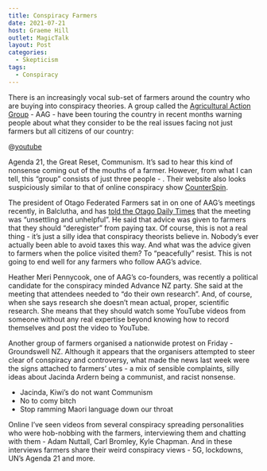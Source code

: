 ```yaml
---
title: Conspiracy Farmers
date: 2021-07-21
host: Graeme Hill
outlet: MagicTalk
layout: Post
categories:
  - Skepticism
tags:
  - Conspiracy
---
```


There is an increasingly vocal sub-set of farmers around the country who are buying into conspiracy theories. A group called the [Agricultural Action Group](https://aag.org.nz/) - AAG - have been touring the country in recent months warning people about what they consider to be the real issues facing not just farmers but all citizens of our country:

<!-- more -->

@[youtube](https://youtu.be/ael2-L7Wx5I?t=46)

Agenda 21, the Great Reset, Communism. It’s sad to hear this kind of nonsense coming out of the mouths of a farmer. However, from what I can tell, this “group” consists of just three people - . Their website also looks suspiciously similar to that of online conspiracy show [CounterSpin](https://counterspinmedia.com/).

The president of Otago Federated Farmers sat in on one of AAG’s meetings recently, in Balclutha, and has [told the Otago Daily Times](https://www.odt.co.nz/rural-life/rural-people/rural-group%E2%80%99s-%E2%80%98wild-conspiracy-theories%E2%80%99-criticised) that the meeting was “unsettling and unhelpful”. He said that advice was given to farmers that they should “deregister” from paying tax. Of course, this is not a real thing - it’s just a silly idea that conspiracy theorists believe in. Nobody’s ever actually been able to avoid taxes this way. And what was the advice given to farmers when the police visited them? To “peacefully” resist. This is not going to end well for any farmers who follow AAG’s advice.

Heather Meri Pennycook, one of AAG’s co-founders, was recently a political candidate for the conspiracy minded Advance NZ party. She said at the meeting that attendees needed to “do their own research”. And, of course, when she says research she doesn’t mean actual, proper, scientific research. She means that they should watch some YouTube videos from someone without any real expertise beyond knowing how to record themselves and post the video to YouTube.

Another group of farmers organised a nationwide protest on Friday - Groundswell NZ. Although it appears that the organisers attempted to steer clear of conspiracy and controversy, what made the news last week were the signs attached to farmers’ utes - a mix of sensible complaints, silly ideas about Jacinda Ardern being a communist, and racist nonsense.

* Jacinda, Kiwi’s do not want Communism
* No to comy bitch
* Stop ramming Maori language down our throat

Online I’ve seen videos from several conspiracy spreading personalities who were hob-nobbing with the farmers, interviewing them and chatting with them - Adam Nuttall, Carl Bromley, Kyle Chapman. And in these interviews farmers share their weird conspiracy views - 5G, lockdowns, UN’s Agenda 21 and more.
